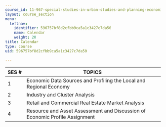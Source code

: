```yaml
---
course_id: 11-967-special-studies-in-urban-studies-and-planning-economic-development-planning-skills-january-iap-2007
layout: course_section
menu:
  leftnav:
    identifier: 596757bf8d2cfbb9ca5a1c3427c7da50
    name: Calendar
    weight: 20
title: Calendar
type: course
uid: 596757bf8d2cfbb9ca5a1c3427c7da50

---
```


| SES # | TOPICS |
| --- | --- |
| 1 | Economic Data Sources and Profiling the Local and Regional Economy |
| 2 | Industry and Cluster Analysis |
| 3 | Retail and Commercial Real Estate Market Analysis |
| 4 | Resource and Asset Assessment and Discussion of Economic Profile Assignment